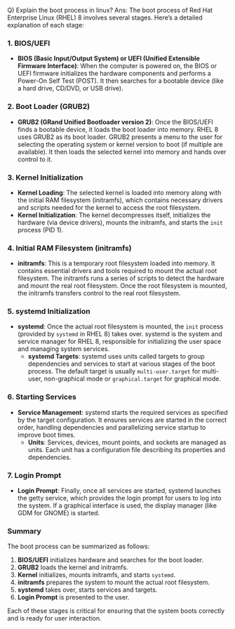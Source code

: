 Q) Explain the boot process in linux?
Ans:
The boot process of Red Hat Enterprise Linux (RHEL) 8 involves several stages. Here’s a detailed explanation of each stage:

### 1. BIOS/UEFI
- **BIOS (Basic Input/Output System) or UEFI (Unified Extensible Firmware Interface)**: When the computer is powered on, the BIOS or UEFI firmware initializes the hardware components and performs a Power-On Self Test (POST). It then searches for a bootable device (like a hard drive, CD/DVD, or USB drive).

### 2. Boot Loader (GRUB2)
- **GRUB2 (GRand Unified Bootloader version 2)**: Once the BIOS/UEFI finds a bootable device, it loads the boot loader into memory. RHEL 8 uses GRUB2 as its boot loader. GRUB2 presents a menu to the user for selecting the operating system or kernel version to boot (if multiple are available). It then loads the selected kernel into memory and hands over control to it.

### 3. Kernel Initialization
- **Kernel Loading**: The selected kernel is loaded into memory along with the initial RAM filesystem (initramfs), which contains necessary drivers and scripts needed for the kernel to access the root filesystem.
- **Kernel Initialization**: The kernel decompresses itself, initializes the hardware (via device drivers), mounts the initramfs, and starts the `init` process (PID 1).

### 4. Initial RAM Filesystem (initramfs)
- **initramfs**: This is a temporary root filesystem loaded into memory. It contains essential drivers and tools required to mount the actual root filesystem. The initramfs runs a series of scripts to detect the hardware and mount the real root filesystem. Once the root filesystem is mounted, the initramfs transfers control to the real root filesystem.

### 5. systemd Initialization
- **systemd**: Once the actual root filesystem is mounted, the `init` process (provided by `systemd` in RHEL 8) takes over. systemd is the system and service manager for RHEL 8, responsible for initializing the user space and managing system services.
  - **systemd Targets**: systemd uses units called targets to group dependencies and services to start at various stages of the boot process. The default target is usually `multi-user.target` for multi-user, non-graphical mode or `graphical.target` for graphical mode.

### 6. Starting Services
- **Service Management**: systemd starts the required services as specified by the target configuration. It ensures services are started in the correct order, handling dependencies and parallelizing service startup to improve boot times.
  - **Units**: Services, devices, mount points, and sockets are managed as units. Each unit has a configuration file describing its properties and dependencies.

### 7. Login Prompt
- **Login Prompt**: Finally, once all services are started, systemd launches the getty service, which provides the login prompt for users to log into the system. If a graphical interface is used, the display manager (like GDM for GNOME) is started.

### Summary
The boot process can be summarized as follows:
1. **BIOS/UEFI** initializes hardware and searches for the boot loader.
2. **GRUB2** loads the kernel and initramfs.
3. **Kernel** initializes, mounts initramfs, and starts `systemd`.
4. **initramfs** prepares the system to mount the actual root filesystem.
5. **systemd** takes over, starts services and targets.
6. **Login Prompt** is presented to the user.

Each of these stages is critical for ensuring that the system boots correctly and is ready for user interaction.